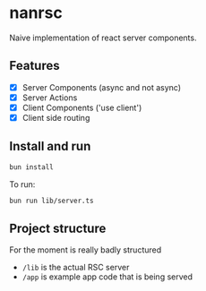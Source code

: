 # nanrsc

Naive implementation of react server components.

## Features

- [x] Server Components (async and not async)
- [x] Server Actions
- [x] Client Components ('use client')
- [x] Client side routing

## Install and run

```bash
bun install
```

To run:

```bash
bun run lib/server.ts
```

## Project structure

For the moment is really badly structured

- `/lib` is the actual RSC server
- `/app` is example app code that is being served
